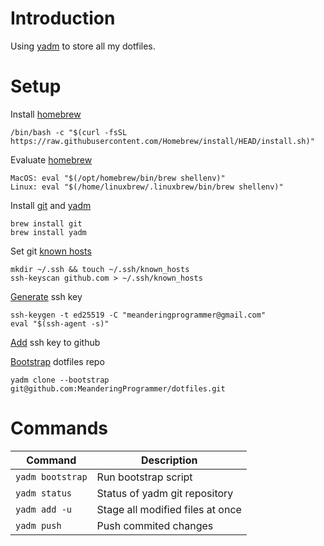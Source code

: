 # Introduction

Using [yadm](https://yadm.io/) to store all my dotfiles.

# Setup

Install [homebrew](https://brew.sh/)

```
/bin/bash -c "$(curl -fsSL https://raw.githubusercontent.com/Homebrew/install/HEAD/install.sh)"
```

Evaluate [homebrew](https://brew.sh/)

```
MacOS: eval "$(/opt/homebrew/bin/brew shellenv)"
Linux: eval "$(/home/linuxbrew/.linuxbrew/bin/brew shellenv)"
```

Install [git](https://formulae.brew.sh/formula/git) and [yadm](https://formulae.brew.sh/formula/yadm)

```
brew install git
brew install yadm
```

Set git [known hosts](https://docs.github.com/en/authentication/keeping-your-account-and-data-secure/githubs-ssh-key-fingerprints)

```
mkdir ~/.ssh && touch ~/.ssh/known_hosts
ssh-keyscan github.com > ~/.ssh/known_hosts
```

[Generate](https://docs.github.com/en/authentication/connecting-to-github-with-ssh/generating-a-new-ssh-key-and-adding-it-to-the-ssh-agent) ssh key

```
ssh-keygen -t ed25519 -C "meanderingprogrammer@gmail.com"
eval "$(ssh-agent -s)"
```

[Add](https://docs.github.com/en/authentication/connecting-to-github-with-ssh/adding-a-new-ssh-key-to-your-github-account) ssh key to github

[Bootstrap](https://yadm.io/docs/bootstrap) dotfiles repo

```
yadm clone --bootstrap git@github.com:MeanderingProgrammer/dotfiles.git
```

# Commands

| Command          | Description                      |
|------------------|----------------------------------|
| `yadm bootstrap` | Run bootstrap script             |
| `yadm status`    | Status of yadm git repository    |
| `yadm add -u`    | Stage all modified files at once |
| `yadm push`      | Push commited changes            |
